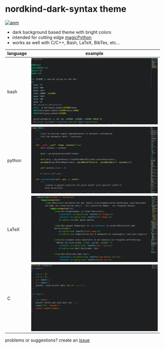 # nordkind-dark-syntax theme
[![apm](https://img.shields.io/apm/dm/nordkind-dark-syntax.svg)](https://atom.io/packages/nordkind-dark-syntax)

+ dark background based theme with bright colors
+ intended for cutting edge [magicPython](https://github.com/MagicStack/MagicPython)
+ works as well with C/C++, Bash, LaTeX, BibTex, etc...

| language        | example       |
| --------------- |:-------------:|
| bash            | <img src="https://raw.githubusercontent.com/frodo4fingers/nordkind-dark-syntax/master/nkd_bash.png" width="500">      |
| python          | <img src="https://raw.githubusercontent.com/frodo4fingers/nordkind-dark-syntax/master/nkd_python.png" width="500">      |
| LaTeX           | <img src="https://raw.githubusercontent.com/frodo4fingers/nordkind-dark-syntax/master/nkd_latex.png" width="500">      |
| C               | <img src="https://raw.githubusercontent.com/frodo4fingers/nordkind-dark-syntax/master/nkd_c.png" width="500">      |

problems or suggestions? create an [issue](https://github.com/frodo4fingers/nordkind-dark-syntax/issues)
